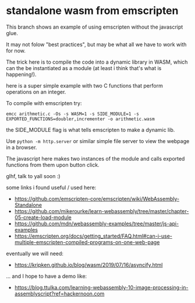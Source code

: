 # standalone wasm from emscripten

This branch shows an example of using emscripten without the javascript glue.

It may not folow "best practices", but may be what all we have to work with for now.

The trick here is to compile the code into a dynamic library in WASM, which can the be instantiated as a module (at least i think that's what is happening!).

here is a super simple example with two C functions that perform operations on an integer.

To compile with emscripten try:
```
emcc arithmetic.c -Os -s WASM=1 -s SIDE_MODULE=1 -s EXPORTED_FUNCTIONS=doubler,incrementer -o arithmetic.wasm
```

the SIDE_MODULE flag is what tells emscripten to make a dynamic lib.

Use `python -m http.server` or similar simple file server to view the webpage in a browser. 

The javascript here makes two instances of the module and calls exported functions from them upon button click.

glhf, talk to yall soon :)

some links i found useful / used here:

- https://github.com/emscripten-core/emscripten/wiki/WebAssembly-Standalone
- https://github.com/mikerourke/learn-webassembly/tree/master/chapter-05-create-load-module
- https://github.com/mdn/webassembly-examples/tree/master/js-api-examples
- https://emscripten.org/docs/getting_started/FAQ.html#can-i-use-multiple-emscripten-compiled-programs-on-one-web-page

eventually we will need:
- https://kripken.github.io/blog/wasm/2019/07/16/asyncify.html

... and I hope to have a demo like:
- https://blog.ttulka.com/learning-webassembly-10-image-processing-in-assemblyscript?ref=hackernoon.com
